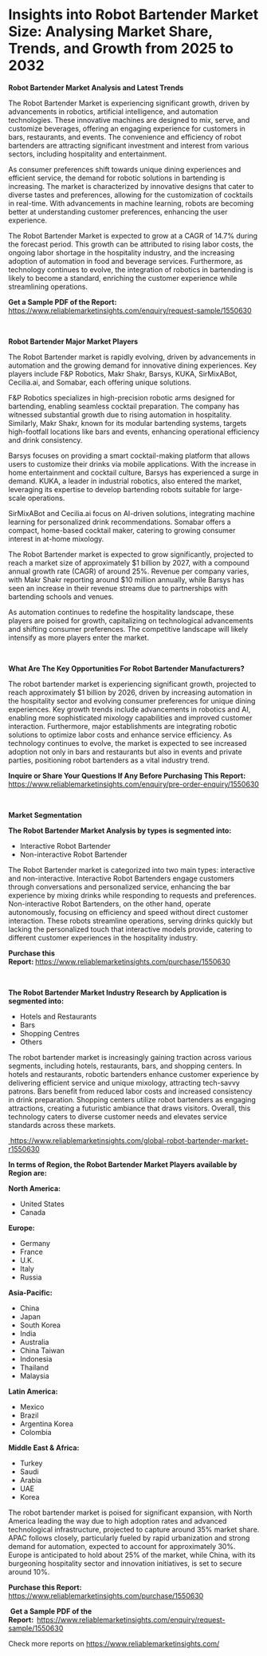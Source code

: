 <p><h1>Insights into Robot Bartender Market Size: Analysing Market Share, Trends, and Growth from 2025 to 2032</h1></p><p><strong>Robot Bartender Market Analysis and Latest Trends</strong></p>
<p><p>The Robot Bartender Market is experiencing significant growth, driven by advancements in robotics, artificial intelligence, and automation technologies. These innovative machines are designed to mix, serve, and customize beverages, offering an engaging experience for customers in bars, restaurants, and events. The convenience and efficiency of robot bartenders are attracting significant investment and interest from various sectors, including hospitality and entertainment.</p><p>As consumer preferences shift towards unique dining experiences and efficient service, the demand for robotic solutions in bartending is increasing. The market is characterized by innovative designs that cater to diverse tastes and preferences, allowing for the customization of cocktails in real-time. With advancements in machine learning, robots are becoming better at understanding customer preferences, enhancing the user experience.</p><p>The Robot Bartender Market is expected to grow at a CAGR of 14.7% during the forecast period. This growth can be attributed to rising labor costs, the ongoing labor shortage in the hospitality industry, and the increasing adoption of automation in food and beverage services. Furthermore, as technology continues to evolve, the integration of robotics in bartending is likely to become a standard, enriching the customer experience while streamlining operations.</p></p>
<p><strong>Get a Sample PDF of the Report:&nbsp;</strong> <a href="https://www.reliablemarketinsights.com/enquiry/request-sample/1550630?utm_campaign=2112&utm_medium=2&utm_source=Github&utm_content=ia&utm_term=16022025&utm_id=robot-bartender">https://www.reliablemarketinsights.com/enquiry/request-sample/1550630</a></p>
<p>&nbsp;</p>
<p><strong>Robot Bartender Major Market Players</strong></p>
<p><p>The Robot Bartender market is rapidly evolving, driven by advancements in automation and the growing demand for innovative dining experiences. Key players include F&P Robotics, Makr Shakr, Barsys, KUKA, SirMixABot, Cecilia.ai, and Somabar, each offering unique solutions.</p><p>F&P Robotics specializes in high-precision robotic arms designed for bartending, enabling seamless cocktail preparation. The company has witnessed substantial growth due to rising automation in hospitality. Similarly, Makr Shakr, known for its modular bartending systems, targets high-footfall locations like bars and events, enhancing operational efficiency and drink consistency. </p><p>Barsys focuses on providing a smart cocktail-making platform that allows users to customize their drinks via mobile applications. With the increase in home entertainment and cocktail culture, Barsys has experienced a surge in demand. KUKA, a leader in industrial robotics, also entered the market, leveraging its expertise to develop bartending robots suitable for large-scale operations.</p><p>SirMixABot and Cecilia.ai focus on AI-driven solutions, integrating machine learning for personalized drink recommendations. Somabar offers a compact, home-based cocktail maker, catering to growing consumer interest in at-home mixology.</p><p>The Robot Bartender market is expected to grow significantly, projected to reach a market size of approximately $1 billion by 2027, with a compound annual growth rate (CAGR) of around 25%. Revenue per company varies, with Makr Shakr reporting around $10 million annually, while Barsys has seen an increase in their revenue streams due to partnerships with bartending schools and venues.</p><p>As automation continues to redefine the hospitality landscape, these players are poised for growth, capitalizing on technological advancements and shifting consumer preferences. The competitive landscape will likely intensify as more players enter the market.</p></p>
<p>&nbsp;</p>
<p><strong>What Are The Key Opportunities For Robot Bartender Manufacturers?</strong></p>
<p><p>The robot bartender market is experiencing significant growth, projected to reach approximately $1 billion by 2026, driven by increasing automation in the hospitality sector and evolving consumer preferences for unique dining experiences. Key growth trends include advancements in robotics and AI, enabling more sophisticated mixology capabilities and improved customer interaction. Furthermore, major establishments are integrating robotic solutions to optimize labor costs and enhance service efficiency. As technology continues to evolve, the market is expected to see increased adoption not only in bars and restaurants but also in events and private parties, positioning robot bartenders as a vital industry trend.</p></p>
<p><strong>Inquire or Share Your Questions If Any Before Purchasing This Report:</strong> <a href="https://www.reliablemarketinsights.com/enquiry/pre-order-enquiry/1550630?utm_campaign=2112&utm_medium=2&utm_source=Github&utm_content=ia&utm_term=16022025&utm_id=robot-bartender">https://www.reliablemarketinsights.com/enquiry/pre-order-enquiry/1550630</a></p>
<p>&nbsp;</p>
<p><strong>Market Segmentation</strong></p>
<p><strong>The Robot Bartender Market Analysis by types is segmented into:</strong></p>
<p><ul><li>Interactive Robot Bartender</li><li>Non-interactive Robot Bartender</li></ul></p>
<p><p>The Robot Bartender market is categorized into two main types: interactive and non-interactive. Interactive Robot Bartenders engage customers through conversations and personalized service, enhancing the bar experience by mixing drinks while responding to requests and preferences. Non-interactive Robot Bartenders, on the other hand, operate autonomously, focusing on efficiency and speed without direct customer interaction. These robots streamline operations, serving drinks quickly but lacking the personalized touch that interactive models provide, catering to different customer experiences in the hospitality industry.</p></p>
<p><strong>Purchase this Report:&nbsp;</strong><a href="https://www.reliablemarketinsights.com/purchase/1550630?utm_campaign=2112&utm_medium=2&utm_source=Github&utm_content=ia&utm_term=16022025&utm_id=robot-bartender">https://www.reliablemarketinsights.com/purchase/1550630</a></p>
<p>&nbsp;</p>
<p><strong>The Robot Bartender Market Industry Research by Application is segmented into:</strong></p>
<p><ul><li>Hotels and Restaurants</li><li>Bars</li><li>Shopping Centres</li><li>Others</li></ul></p>
<p><p>The robot bartender market is increasingly gaining traction across various segments, including hotels, restaurants, bars, and shopping centers. In hotels and restaurants, robotic bartenders enhance customer experience by delivering efficient service and unique mixology, attracting tech-savvy patrons. Bars benefit from reduced labor costs and increased consistency in drink preparation. Shopping centers utilize robot bartenders as engaging attractions, creating a futuristic ambiance that draws visitors. Overall, this technology caters to diverse customer needs and elevates service standards across these markets.</p></p>
<p><a href="https://www.reliablemarketinsights.com/global-robot-bartender-market-r1550630?utm_campaign=2112&utm_medium=2&utm_source=Github&utm_content=ia&utm_term=16022025&utm_id=robot-bartender">&nbsp;https://www.reliablemarketinsights.com/global-robot-bartender-market-r1550630</a></p>
<p><strong>In terms of Region, the Robot Bartender Market Players available by Region are:</strong></p>
<p>
    <p> <strong> North America: </strong>
        <ul>
            <li>United States</li>
            <li>Canada</li>
        </ul>
        </p> 
    <p> <strong> Europe: </strong>
        <ul>
            <li>Germany</li>
            <li>France</li>
            <li>U.K.</li>
            <li>Italy</li>
            <li>Russia</li>
        </ul>
        </p> 
    <p> <strong> Asia-Pacific: </strong>
        <ul>
            <li>China</li>
            <li>Japan</li>
            <li>South Korea</li>
            <li>India</li>
            <li>Australia</li>
            <li>China Taiwan</li>
            <li>Indonesia</li>
            <li>Thailand</li>
            <li>Malaysia</li>
        </ul>
        </p> 
    <p> <strong> Latin America: </strong>
        <ul>
            <li>Mexico</li>
            <li>Brazil</li>
            <li>Argentina Korea</li>
            <li>Colombia</li>
        </ul>
        </p> 
    <p> <strong> Middle East & Africa: </strong>
        <ul>
            <li>Turkey</li>
            <li>Saudi</li>
            <li>Arabia</li>
            <li>UAE</li>
            <li>Korea</li>
        </ul>
    </p>
    </p>
<p><p>The robot bartender market is poised for significant expansion, with North America leading the way due to high adoption rates and advanced technological infrastructure, projected to capture around 35% market share. APAC follows closely, particularly fueled by rapid urbanization and strong demand for automation, expected to account for approximately 30%. Europe is anticipated to hold about 25% of the market, while China, with its burgeoning hospitality sector and innovation initiatives, is set to secure around 10%.</p></p>
<p><strong>Purchase this Report: </strong><a href="https://www.reliablemarketinsights.com/purchase/1550630?utm_campaign=2112&utm_medium=2&utm_source=Github&utm_content=ia&utm_term=16022025&utm_id=robot-bartender">https://www.reliablemarketinsights.com/purchase/1550630</a></p>
<p>&nbsp;<strong>Get a Sample PDF of the Report:&nbsp;&nbsp;</strong><a href="https://www.reliablemarketinsights.com/enquiry/request-sample/1550630?utm_campaign=2112&utm_medium=2&utm_source=Github&utm_content=ia&utm_term=16022025&utm_id=robot-bartender">https://www.reliablemarketinsights.com/enquiry/request-sample/1550630</a></p>
<p><strong></strong></p>
<p>Check more reports on <a href="https://www.reliablemarketinsights.com/?utm_campaign=2112&utm_medium=2&utm_source=Github&utm_content=ia&utm_term=16022025&utm_id=robot-bartender">https://www.reliablemarketinsights.com/</a></p>